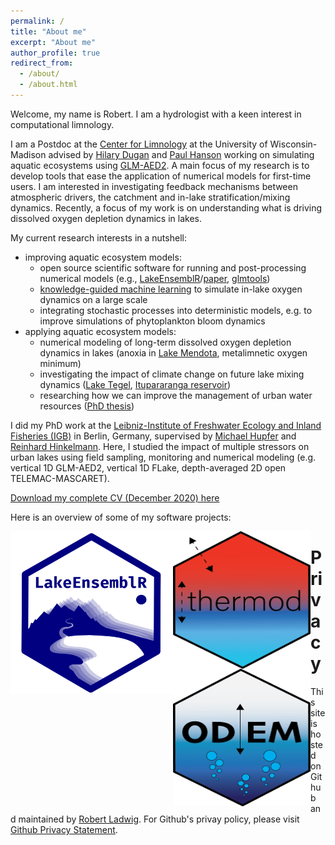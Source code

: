 ```yaml
---
permalink: /
title: "About me"
excerpt: "About me"
author_profile: true
redirect_from: 
  - /about/
  - /about.html
---
```


Welcome, my name is Robert. I am a hydrologist with a keen interest in computational limnology.

I am a Postdoc at the [Center for Limnology](https://limnology.wisc.edu/) at the University of Wisconsin-Madison advised by [Hilary Dugan](https://dugan.limnology.wisc.edu/) and [Paul Hanson](http://hanson.limnology.wisc.edu) working on simulating aquatic ecosystems using [GLM-AED2](http://aed.see.uwa.edu.au/research/models/GLM/). A main focus of my research is to develop tools that ease the application of numerical models for first-time users. I am interested in investigating feedback mechanisms between atmospheric drivers, the catchment and in-lake stratification/mixing dynamics. Recently, a focus of my work is on understanding what is driving dissolved oxygen depletion dynamics in lakes.

My current research interests in a nutshell:
- improving aquatic ecosystem models:
  - open source scientific software for running and post-processing numerical models (e.g., [LakeEnsemblR](https://github.com/aemon-j/LakeEnsemblR)/[paper](https://eartharxiv.org/repository/view/1960/), [glmtools](https://github.com/USGS-R/glmtools))
  - [knowledge-guided machine learning](https://sites.google.com/umn.edu/kgml/home) to simulate in-lake oxygen dynamics on a large scale
  - integrating stochastic processes into deterministic models, e.g. to improve simulations of phytoplankton bloom dynamics
- applying aquatic ecosystem models:
  - numerical modeling of long-term dissolved oxygen depletion dynamics in lakes (anoxia in [Lake Mendota](https://hess.copernicus.org/preprints/hess-2020-349/), metalimnetic oxygen minimum)
  - investigating the impact of climate change on future lake mixing dynamics ([Lake Tegel](https://www.mdpi.com/2073-4441/10/2/186), [Itupararanga reservoir](https://www.sciencedirect.com/science/article/pii/S0048969720382747?via%3Dihub))
  - researching how we can improve the management of urban water resources ([PhD thesis](https://depositonce.tu-berlin.de/handle/11303/9203))

I did my PhD work at the [Leibniz-Institute of Freshwater Ecology and Inland Fisheries (IGB)](https://www.igb-berlin.de/en) in Berlin, Germany, supervised by [Michael Hupfer](https://www.igb-berlin.de/en/hupfer) and [Reinhard Hinkelmann](https://www.wahyd.tu-berlin.de/menue/about_us/team/head/prof_dr-ing_reinhard_hinkelmann/). Here, I studied the impact of multiple stressors on urban lakes using field sampling, monitoring and numerical modeling (e.g. vertical 1D GLM-AED2, vertical 1D FLake, depth-averaged 2D open TELEMAC-MASCARET). 

[Download my complete CV (December 2020) here](https://robertladwig.github.io/pdf/CV_Ladwig.pdf)

Here is an overview of some of my software projects:

<a href="https://github.com/robertladwig/LakeEnsemblR"><img src="/images/logo.png" align="left" height="260" width="260" ></a>
<a href="https://github.com/robertladwig/thermod"><img src="/images/thermod.png" align="left" height="220" width="220" ></a>
<a href="https://github.com/LimnoDataScience/odem.data"><img src="/images/odem_logo-01.png" align="left" height="220" width="220" ></a>


Privacy
======
This site is hosted on Github and maintained by [Robert Ladwig](https://robertladwig.github.io/markdown/). For Github's privay policy, please visit [Github Privacy Statement](https://help.github.com/articles/github-privacy-statement/).
